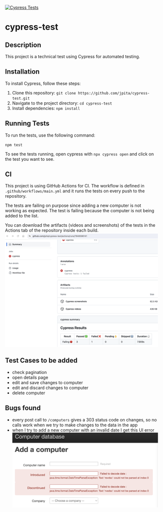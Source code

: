 [![Cypress Tests](https://github.com/jpita/cypress-test/actions/workflows/main.yml/badge.svg)](https://github.com/jpita/cypress-test/actions/workflows/main.yml)

# cypress-test

## Description

This project is a technical test using Cypress for automated testing.

## Installation

To install Cypress, follow these steps:

1. Clone this repository: `git clone https://github.com/jpita/cypress-test.git`
2. Navigate to the project directory: `cd cypress-test`
3. Install dependencies: `npm install`

## Running Tests

To run the tests, use the following command:

`npm test`

To see the tests running, open cypress with `npx cypress open` and click on the test you want to see.

## CI

This project is using GitHub Actions for CI. The workflow is defined in `.github/workflows/main.yml` and it runs the tests on every push to the repository.

The tests are failing on purpose since adding a new computer is not working as expected. The test is failing because the computer is not being added to the list.

You can download the artifacts (videos and screenshots) of the tests in the Actions tab of the repository inside each build.
![artifacts screenshot](artifacts.png?raw=true)

## Test Cases to be added

- check pagination
- open details page
- edit and save changes to computer
- edit and discard changes to computer
- delete computer

## Bugs found

- every post call to `/computers` gives a 303 status code on changes, so no calls work when we try to make changes to the data in the app
- when I try to add a new computer with an invalid date I get this UI error
  ![error screenshot](UI-errors.png?raw=true)
